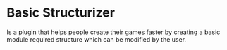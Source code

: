 # Basic Structurizer
Is a plugin that helps people create their games faster by creating a basic module required structure which can be modified by the user.